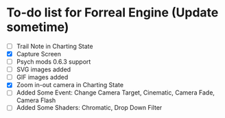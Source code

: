 # To-do list for Forreal Engine (Update sometime)
- [ ] Trail Note in Charting State
- [X] Capture Screen
- [ ] Psych mods 0.6.3 support
- [ ] SVG images added
- [ ] GIF images added
- [X] Zoom in-out camera in Charting State
- [ ] Added Some Event: Change Camera Target, Cinematic, Camera Fade, Camera Flash
- [ ] Added Some Shaders: Chromatic, Drop Down Filter
